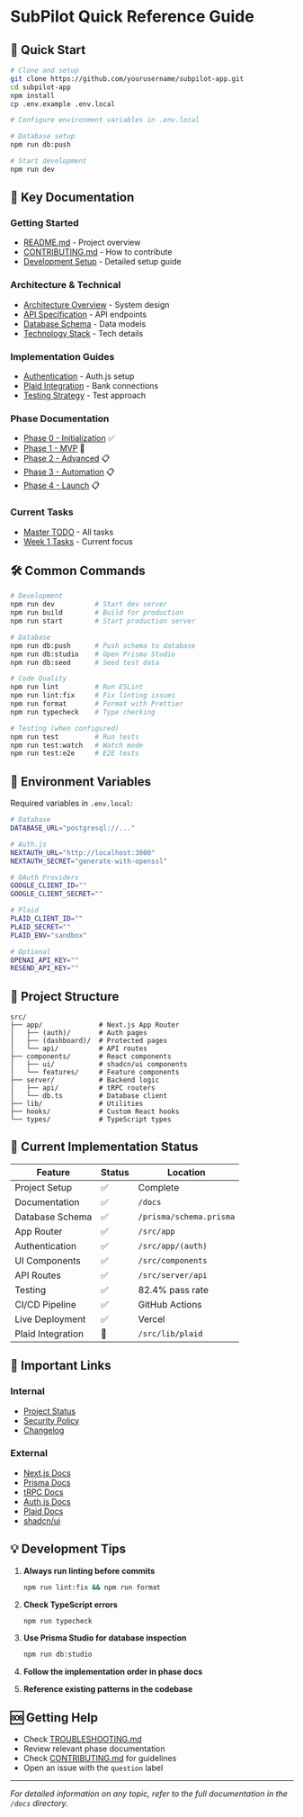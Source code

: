 # SubPilot Quick Reference Guide

## 🚀 Quick Start

```bash
# Clone and setup
git clone https://github.com/yourusername/subpilot-app.git
cd subpilot-app
npm install
cp .env.example .env.local

# Configure environment variables in .env.local

# Database setup
npm run db:push

# Start development
npm run dev
```

## 📁 Key Documentation

### Getting Started
- [README.md](../README.md) - Project overview
- [CONTRIBUTING.md](../CONTRIBUTING.md) - How to contribute
- [Development Setup](./development-setup.md) - Detailed setup guide

### Architecture & Technical
- [Architecture Overview](./architecture-overview.md) - System design
- [API Specification](./api-specification.md) - API endpoints
- [Database Schema](./database-schema.md) - Data models
- [Technology Stack](./technology-stack.md) - Tech details

### Implementation Guides
- [Authentication](./auth-implementation.md) - Auth.js setup
- [Plaid Integration](./plaid-integration.md) - Bank connections
- [Testing Strategy](./testing-strategy.md) - Test approach

### Phase Documentation
- [Phase 0 - Initialization](../to-dos/phase-0-initialization.md) ✅
- [Phase 1 - MVP](../to-dos/phase-1-mvp.md) 🚧
- [Phase 2 - Advanced](../to-dos/phase-2-advanced.md) 📋
- [Phase 3 - Automation](../to-dos/phase-3-automation.md) 📋
- [Phase 4 - Launch](../to-dos/phase-4-launch.md) 📋

### Current Tasks
- [Master TODO](../to-dos/00-MASTER-TODO.md) - All tasks
- [Week 1 Tasks](../to-dos/phase-1-mvp.md#week-1-foundation-ui--auth) - Current focus

## 🛠️ Common Commands

```bash
# Development
npm run dev          # Start dev server
npm run build        # Build for production
npm run start        # Start production server

# Database
npm run db:push      # Push schema to database
npm run db:studio    # Open Prisma Studio
npm run db:seed      # Seed test data

# Code Quality
npm run lint         # Run ESLint
npm run lint:fix     # Fix linting issues
npm run format       # Format with Prettier
npm run typecheck    # Type checking

# Testing (when configured)
npm run test         # Run tests
npm run test:watch   # Watch mode
npm run test:e2e     # E2E tests
```

## 🔑 Environment Variables

Required variables in `.env.local`:

```bash
# Database
DATABASE_URL="postgresql://..."

# Auth.js
NEXTAUTH_URL="http://localhost:3000"
NEXTAUTH_SECRET="generate-with-openssl"

# OAuth Providers
GOOGLE_CLIENT_ID=""
GOOGLE_CLIENT_SECRET=""

# Plaid
PLAID_CLIENT_ID=""
PLAID_SECRET=""
PLAID_ENV="sandbox"

# Optional
OPENAI_API_KEY=""
RESEND_API_KEY=""
```

## 📂 Project Structure

```
src/
├── app/              # Next.js App Router
│   ├── (auth)/       # Auth pages
│   ├── (dashboard)/  # Protected pages
│   └── api/          # API routes
├── components/       # React components
│   ├── ui/           # shadcn/ui components
│   └── features/     # Feature components
├── server/           # Backend logic
│   ├── api/          # tRPC routers
│   └── db.ts         # Database client
├── lib/              # Utilities
├── hooks/            # Custom React hooks
└── types/            # TypeScript types
```

## 🎯 Current Implementation Status

| Feature | Status | Location |
|---------|--------|----------|
| Project Setup | ✅ | Complete |
| Documentation | ✅ | `/docs` |
| Database Schema | ✅ | `/prisma/schema.prisma` |
| App Router | ✅ | `/src/app` |
| Authentication | ✅ | `/src/app/(auth)` |
| UI Components | ✅ | `/src/components` |
| API Routes | ✅ | `/src/server/api` |
| Testing | ✅ | 82.4% pass rate |
| CI/CD Pipeline | ✅ | GitHub Actions |
| Live Deployment | ✅ | Vercel |
| Plaid Integration | 🚧 | `/src/lib/plaid` |

## 🔗 Important Links

### Internal
- [Project Status](./PROJECT-STATUS.md)
- [Security Policy](../SECURITY.md)
- [Changelog](../CHANGELOG.md)

### External
- [Next.js Docs](https://nextjs.org/docs)
- [Prisma Docs](https://www.prisma.io/docs)
- [tRPC Docs](https://trpc.io/docs)
- [Auth.js Docs](https://authjs.dev)
- [Plaid Docs](https://plaid.com/docs)
- [shadcn/ui](https://ui.shadcn.com)

## 💡 Development Tips

1. **Always run linting before commits**
   ```bash
   npm run lint:fix && npm run format
   ```

2. **Check TypeScript errors**
   ```bash
   npm run typecheck
   ```

3. **Use Prisma Studio for database inspection**
   ```bash
   npm run db:studio
   ```

4. **Follow the implementation order in phase docs**

5. **Reference existing patterns in the codebase**

## 🆘 Getting Help

- Check [TROUBLESHOOTING.md](./TROUBLESHOOTING.md)
- Review relevant phase documentation
- Check [CONTRIBUTING.md](../CONTRIBUTING.md) for guidelines
- Open an issue with the `question` label

---

*For detailed information on any topic, refer to the full documentation in the `/docs` directory.*